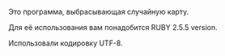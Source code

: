 Это программа, выбрасывающая случайную карту.

Для её использования вам понадобится RUBY 2.5.5 version.

Использовали кодировку UTF-8.
